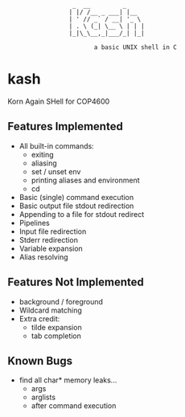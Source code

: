 ```
                  _  __         _     
                 | |/ /__ _ ___| |__  
                 | ' // _` / __| '_ \ 
                 | . \ (_| \__ \ | | |
                 |_|\_\__,_|___/_| |_|
                            
                        a basic UNIX shell in C
```

# kash
Korn Again SHell for COP4600

## Features Implemented

- All built-in commands:
    - exiting
    - aliasing
    - set / unset env
    - printing aliases and environment
    - cd
- Basic (single) command execution
- Basic output file stdout redirection
- Appending to a file for stdout redirect
- Pipelines
- Input file redirection
- Stderr redirection
- Variable expansion
- Alias resolving

## Features Not Implemented

- background / foreground
- Wildcard matching
- Extra credit:
    - tilde expansion
    - tab completion

## Known Bugs

- find all char* memory leaks...
    - args
    - arglists
    - after command execution
